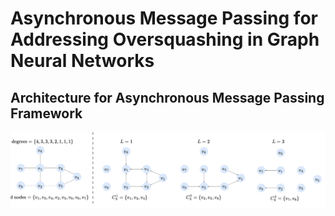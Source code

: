 # Asynchronous Message Passing for Addressing Oversquashing in Graph Neural Networks

## Architecture for Asynchronous Message Passing Framework

![image](https://github.com/kushalbose92/camp/blob/main/camp-model.png)
